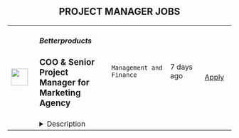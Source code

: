 <div align="center"><h2>PROJECT MANAGER JOBS</h2></div><table><tr>
                <td width="100" height="100" rowspan="2">
                    <img src="https://wwr-pro.s3.amazonaws.com/logos/0098/0239/logo.gif" width="38px" height="auto">
                </td>
                <td width="300">
                    <h5>Betterproducts</h5>
                    <h3> COO & Senior Project Manager for Marketing Agency</h3>
                </td>
                <td width="300">
                    <code>Management and Finance</code>
                </td>
                <td width="200">
                <text>7 days ago</text>
                </td>
                <td width="100" rowspan="2">
                <a href="https://weworkremotely.com/remote-jobs/betterproducts-coo-senior-project-manager-for-marketing-agency" align="right" target="_blank">Apply</a>
                </td>
            </tr>
            <tr>
                <td colspan="3">
                <details><summary>Description</summary>
                <img src="https://we-work-remotely.imgix.net/logos/0098/0239/logo.gif?ixlib=rails-4.0.0&w=50&h=50&dpr=2&fit=fill&auto=compress" />

<p>
  <strong>Headquarters:</strong> Berlin, Germany
    <br /><strong>URL:</strong> <a href="http://www.betterproducts.co">http://www.betterproducts.co</a>
</p>

<div>
<br>We are looking for a freelance full-time Project Manager for our marketing agency, starting direct or in the next 3 weeks, for a long-term collaboration. You will start in a project manager role and (assuming you do well) will take on the COO role. </div><div>
<br>You will manage several client projects at once and manage a remote team of about 7 people. You will work directly with clients and have monthly progress meetings with them. Your responsibility it to keep clients happy, ensure we deliver what we promised, and follow our processes to ensure quality. <br><br>
</div><div>Our clients are all B2B SaaS companies, and for most we offer an email outreach service, and for some we also run other marketing channels like ads, landing pages, etc. We always follow an exciting growth hacking approach with clear hypotheses, A/B testing, data collection, etc.<br><br>
</div><div><strong>Your skills</strong></div><ul>
<li>You worked as a <strong>marketing project manager</strong> for at least <strong>3+yrs and </strong>managed teams of 6 people or more<ul>
<li>You like to take <strong>ownership</strong>, and have no trouble <strong>resolving most problems</strong> yourself with help of the team. </li>
<li>You have at least 2 yrs of experience creating various types of marketing campaigns yourself </li>
<li>You like to come up with ideas and take action </li>
</ul>
</li>
<li>You <strong>worked directly with clients for 3+yrs</strong>. <ul>
<li>You have experience managing whole client relationships and delivery by yourself, with minimal help from managers above you.</li>
<li>Good sense of <strong>clear communication</strong> and quality. I.e. to ensure campaigns/experiments we share are easy to understand and don't leave any questions unanswered. </li>
<li>In resolving <strong>issues</strong> with clients, you communicate <strong>clearly</strong> and make it <strong>easy</strong> for them to take a decision. </li>
<li>You have a good <strong>feeling for priorities/urgency</strong> and never miss a deadline without letting your client know and having a recovery plan</li>
<li>You think <strong>strategically</strong>, have a feeling for <strong>priorities</strong> and are always focused on delivering <strong>maximum value to the customer</strong>
</li>
</ul>
</li>
<li>You are <strong>process-oriented</strong> and you ensure that you and your teams follow our delivery processes</li>
<li>You work <strong>Accurately</strong>. Your calculations and spelling is always correct, your choice of words is accurate. </li>
<li>You speak <strong>English fluently.</strong>
</li>
<li>You're strong in quickly <strong>learning new tools</strong>, and worked with many marketing tools in the past. You're not technical.</li>
<li>You have your own methods for staying in contact / <strong>on top</strong> enough with <strong>team</strong> members, not too much, not too little and that's a good mix of meetings and text communication. </li>
<li>Experience with <strong>email/linkedin outreach, advertising</strong> and growth hacking is a plus</li>
<li>Experience with <strong>B2B SaaS startups</strong> is a plus</li>
<li>We are currently not looking for candidates from India, Pakistan, Russia, Ireland, West Coast of US and China. </li>
<li>This is a remote freelance position (32-40 hours per week), you are paid for worked time and are required to use our time tracker. </li>
<li>Your <strong>working hours overlap</strong> at least 4 hours from 10 am - 10 pm in Berlin, and you are able to take client meetings between 14:00-19:00 Berlin time. </li>
</ul><div>
<br><br>
</div><div><strong><br>Please do not apply if you:</strong></div><div>To ensure we attract the right candidates, here is a somewhat exaggerated list of when not to apply. It's OK if you disagree with one or two.</div><ul>
<li>You don't consider yourself a bit of a workaholic and never work more than 8hrs</li>
<li>You don't believe the customer is always right</li>
<li>You think it's OK if campaign launch deadlines are missed and you wouldn't even inform the customer</li>
<li>You think it's OK to not answer a client complaint/issue mail within 24hrs</li>
<li>You don't believe in checking your team's work and regular checkins</li>
<li>You consider yourself not very technical and struggle to learn new tools</li>
<li>You're not process and data-oriented, or you hate documenting processes</li>
<li>You don't like being on top of the team, monitoring deadlines, budgets, etc</li>
<li>You hate meetings with your team and clients</li>
<li>You are not constantly full of ideas of how to do things better, lack energy and always have a critical tone</li>
<li>You think using Grammarly is useless. </li>
<li>You prefer to do things yourself instead of delegating. </li>
</ul><div>
<br><br>
</div><div><strong><br>Question? Or apply right away?</strong></div><div>
<br>If you have any questions about this position, don't hesitate to contact hr@betterproducts.co (not: .com). <br><br>
</div><div>To apply please send your CV to hr@betterproducts.co, no motivation letter is required. We will send you some short screening questions to answer, which we will use to select a shortlist of candidates that we will interview. A skill test is part of the process.<br><br>
</div>

<p><strong>To apply:</strong> <a href="https://weworkremotely.com/remote-jobs/betterproducts-coo-senior-project-manager-for-marketing-agency">https://weworkremotely.com/remote-jobs/betterproducts-coo-senior-project-manager-for-marketing-agency</a></p>

                </details>
                </td>
            </tr>,<tr>
                <td width="100" height="100" rowspan="2">
                    <img src="https://wwr-pro.s3.amazonaws.com/logos/0082/0762/logo.gif" width="38px" height="auto">
                </td>
                <td width="300">
                    <h5>Rocket Conversions</h5>
                    <h3> Ad Creative Project Manager</h3>
                </td>
                <td width="300">
                    <code>Design</code>
                </td>
                <td width="200">
                <text>59 days ago</text>
                </td>
                <td width="100" rowspan="2">
                <a href="https://weworkremotely.com/remote-jobs/rocket-conversions-ad-creative-project-manager" align="right" target="_blank">Apply</a>
                </td>
            </tr>
            <tr>
                <td colspan="3">
                <details><summary>Description</summary>
                <img src="https://we-work-remotely.imgix.net/logos/0082/0762/logo.gif?ixlib=rails-4.0.0&w=50&h=50&dpr=2&fit=fill&auto=compress" />

<p>
  <strong>Headquarters:</strong> Hong Kong
    <br /><strong>URL:</strong> <a href="https://rocket-conversions.com/">https://rocket-conversions.com/</a>
</p>

<div>Hey <strong>Creative People</strong>, </div><div><br></div><div>We're Rocket Conversions, a digital advertising growth team 🚀. <br><br>
</div><div><br></div><div>We help grow businesses through digital advertising, and a big part of that is through world-class ad creatives.<br><br>
</div><div><br></div><div>We're seeking an expert-level ad creative project manager with a strong work ethic to board this rocketship, manage our ad creative system, and come on a journey of personal &amp; professional growth with us.<br><br>If this seems like something you'd like to explore further, or chat with us about, <strong>submit your details in the form below</strong> and we'll get back to you within 48 hours if it looks like we'd be a good fit for each other.<br><br>
</div><h1><strong> 🙏 Thank You! 🙏</strong></h1>

<p><strong>To apply:</strong> <a href="https://weworkremotely.com/remote-jobs/rocket-conversions-ad-creative-project-manager">https://weworkremotely.com/remote-jobs/rocket-conversions-ad-creative-project-manager</a></p>

                </details>
                </td>
            </tr>,<tr>
                <td width="100" height="100" rowspan="2">
                    <img src="https://wwr-pro.s3.amazonaws.com/logos/0083/8210/logo.gif" width="38px" height="auto">
                </td>
                <td width="300">
                    <h5>University of Virginia</h5>
                    <h3> Senior Project Manager for Cloud Applications</h3>
                </td>
                <td width="300">
                    <code>All Other Remote</code>
                </td>
                <td width="200">
                <text>123 days ago</text>
                </td>
                <td width="100" rowspan="2">
                <a href="https://weworkremotely.com/remote-jobs/university-of-virginia-senior-project-manager-for-cloud-applications" align="right" target="_blank">Apply</a>
                </td>
            </tr>
            <tr>
                <td colspan="3">
                <details><summary>Description</summary>
                <img src="https://we-work-remotely.imgix.net/logos/0083/8210/logo.gif?ixlib=rails-4.0.0&w=50&h=50&dpr=2&fit=fill&auto=compress" />

<p>
  <strong>Headquarters:</strong> Charlottesville, VA
    <br /><strong>URL:</strong> <a href="https://virginia.edu">https://virginia.edu</a>
</p>

<div>
<br>The <a href="https://education.virginia.edu/faculty-research/centers-labs-projects/center-advanced-study-teaching-and-learning-castl">Center for the Advanced Study of Teaching and Learning (CASTL)</a> in the <a href="https://education.virginia.edu/">School of Education and Human Development</a> seeks to hire a Senior Project Manager for Cloud Applications. The incumbent will work with Principal Investigators, external technology consultants, and a supervise a small team. Net and Angular software engineers to guide the design and implementation of an enterprise-level integrated web-based application. The application will draw from existing web-based applications that currently serve a variety of stakeholders focused on improving educational outcomes for young children in Virginia.<br><br>
</div><div>
<br>This role and project provide an exciting opportunity to create a novel solution by bringing together several state initiatives with proven records of collecting data to shape public policy in education. It will contribute to our understanding of how early experiences can shape children’s developmental outcomes.<br><br>
</div><div>
<br>The ideal candidate has experience in government security reviews and compliance, with proven success in engaging stakeholders in working towards innovative solutions. A major aspect of the role will be to navigate data governance structures across multiple state-level stakeholders and to identify and implement a technical approach that corresponds to project-specific data sharing agreements.<br><br>
</div><div>
<strong><br>**This will be a fully remote position**<br></strong><br>
</div><div>
<strong><br>The ideal candidate will have the following: <br></strong><br>
</div><ul>
<li>Experience and ability to lead a small team of web-based software engineers using an Agile framework</li>
<li>University and state-level IT review and compliance</li>
<li>Data governance across multiple organizations and projects</li>
<li>Knowledge of On-prem to cloud migration</li>
<li>Strong understanding of system architecture and design for web-based application development</li>
<li>Experience presenting to multiple stakeholders, translating technical approaches for multiple audiences</li>
</ul><div>
<br>For more information on how to apply, please click <a href="https://linkprotect.cudasvc.com/url?a=https%3a%2f%2fuva.wd1.myworkdayjobs.com%2fen-US%2fUVAJobs%2fdetails%2fSenior-Project-Manager-for-Cloud-Applications_R0045488&amp;c=E,1,rqpTAQGKjY6KuFNzDEvjTYgVC9IVnzG5xYbvTUxYweOAYYPIxA4vbaTA-82HBBg71OSrwEsh8bzfivuE5tCSxWEIctlNvhgbBHQ2z5-hQgCWR7g5NB9CHFc,&amp;typo=1">here</a>.<br><br>
</div>

<p><strong>To apply:</strong> <a href="https://weworkremotely.com/remote-jobs/university-of-virginia-senior-project-manager-for-cloud-applications">https://weworkremotely.com/remote-jobs/university-of-virginia-senior-project-manager-for-cloud-applications</a></p>

                </details>
                </td>
            </tr>,<tr>
                <td width="100" height="100" rowspan="2">
                    <img src="https://pbs.twimg.com/profile_images/1306325743580848130/mk0qvsZ9_400x400.jpg" width="38px" height="auto">
                </td>
                <td width="300">
                    <h5>Kraken</h5>
                    <h3>Senior Project Manager - Organization Design and Workforce Planning</h3>
                </td>
                <td width="300">
                    <code></code>
                </td>
                <td width="200">
                <text>0 days ago</text>
                </td>
                <td width="100" rowspan="2">
                <a href="https://jobs.lever.co/kraken/b7e9c622-03bb-4239-8ac9-da1f7e287b50" align="right" target="_blank">Apply</a>
                </td>
            </tr>
            <tr>
                <td colspan="3">
                <details><summary>Description</summary>
                <div class="section page-centered" data-qa="job-description"><div><b style="font-size: 18pt">Building the Internet of Money&nbsp;</b></div><div><br></div><div>Our Krakenites are a world-class team with crypto conviction, united by our desire to discover and unlock the potential of crypto and blockchain technology.</div><div><br></div><div>What makes us different? Kraken is a mission-focused company rooted in crypto values. As a Krakenite, you’ll join us on our mission to accelerate the global adoption of crypto, so that everyone can achieve financial freedom and inclusion. For over a decade, Kraken’s focus on our mission and crypto ethos has attracted many of the most talented crypto experts in the world.</div><div><br></div><div>Before you apply, please read the&nbsp;<a href="https://www.kraken.com/culture" class="postings-link">Kraken Culture</a>&nbsp;page to learn more about our internal culture, values, and mission.</div><div><br></div><div>As a fully remote company, we have Krakenites in 60+ countries who speak over 50 languages. Krakenites are industry pioneers who develop premium crypto products for experienced traders, institutions, and newcomers to the space. Kraken is committed to industry-leading security, crypto education, and world-class client support through our products like&nbsp;<a href="https://pro.kraken.com/" class="postings-link">Kraken Pro</a>,&nbsp;<a href="https://www.kraken.com/en-us/nft" class="postings-link">Kraken NFT</a>, and&nbsp;<a href="https://cryptowat.ch/" class="postings-link">Cryptowatch</a>.</div><div><br></div><div>Become a Krakenite and build the internet of money!</div><div><br></div><div><b style="font-size: 24px">Proof of work</b></div><div><br></div><div><b style="font-size: 18px">The Team</b></div><div><br></div><div>Our People team is called the Krakenite Experience (KX) team, and our aim is to become a world leader in People Experience. We are now hiring a Project Manager, Organizational Design and Workforce Planning to join our diverse and forward‐thinking global company.</div><div><br></div><div>You will add value to Kraken by supporting the KX team by creating and executing against a long term workforce strategy. You will build&nbsp; strong relationships with stakeholders to move projects forward. This is a great opportunity for a seasoned Project Manager who has already thrived in high‐growth organizations and who wants to get involved in an industry that is changing the world!</div></div><div class="section page-centered"><div><h3>The Opportunity</h3><ul class="posting-requirements plain-list"><ul><li>Lead complex, cross functional projects from inception to execution; working with stakeholders to understand objectives, develop requirements, create and manage project schedules, identify risks, and communicate clearly with stakeholders across the organization&nbsp;</li><li>In partnership with stakeholders, develop workforce planning models, financial planning and analysis, stakeholder communication, and manage vendor resources</li><li>Partner with the executive sponsors to communicate program goals, objectives, and outcomes</li><li>Establish and ensure appropriate governance functions across projects</li><li>Develop and maintain required program documentation and collateral</li><li>Oversee the execution of program projects, their progress compared with the plan and production of agreed deliverables</li><li>Additional duties and responsibilities as assigned&nbsp;</li></ul></ul></div></div><div class="section page-centered"><div><h3>Skills you should HODL</h3><ul class="posting-requirements plain-list"><ul><li>5+ years of experience in program/project management and workforce development</li><li>Exceptional leadership skills with the ability to develop and communicate the program objectives, inspire and motivate, and maintain alignment with the business strategy</li><li>Outstanding verbal and written communication skills, including the ability to explain the program goals and objectives to the business</li></ul></ul></div></div><div class="section page-centered"><div><h3>Nice to haves</h3><ul class="posting-requirements plain-list"><ul><li>Previous experience working in HR</li></ul></ul></div></div><!--[2022-11-28] [GOLD-2535] Remove payTransparencyV1 when feature flag is fully removed--><div class="section page-centered" data-qa="closing-description"><div><b style="font-size: 11pt">#UK #US #EU&nbsp;#LI-Remote</b></div><div><br></div><div>Kraken is powered by people from around the world and we celebrate all Krakenites for their diverse talents, backgrounds, contributions and unique perspectives. We hire strictly based on merit, meaning we seek out the candidates with the right abilities, knowledge, and skills considered the most suitable for the job. We encourage you to apply for roles where you don't fully meet the listed requirements, especially if you're passionate or knowledgable about crypto!</div><div><br></div><div>As an equal opportunity employer, we don’t tolerate discrimination or harassment of any kind. Whether that’s based on race, ethnicity, age, gender identity, citizenship, religion, sexual orientation, disability, pregnancy, veteran status or any other protected characteristic as outlined by federal, state or local laws.&nbsp;</div><div><br></div><div><b style="font-size: 18px">Stay in the know</b></div><div><br></div><div><a href="https://twitter.com/krakenfx" class="postings-link">Follow us on Twitter</a></div><div><a href="https://blog.kraken.com/#:~:text=Enter%20your%20email%20address" class="postings-link">Learn on the Kraken Blog</a></div><div><a href="https://www.linkedin.com/company/kraken-exchange/" class="postings-link">Connect on LinkedIn</a></div></div><div class="section page-centered last-section-apply" data-qa="btn-apply-bottom"><a class="postings-btn template-btn-submit hex-color" data-qa="show-page-apply" href="https://jobs.lever.co/kraken/b7e9c622-03bb-4239-8ac9-da1f7e287b50/apply">Apply for this job</a></div>
                </details>
                </td>
            </tr>,<tr>
                <td width="100" height="100" rowspan="2">
                    <img src="https://pbs.twimg.com/profile_images/2738508979/760be3edebfa0195e36fb3dba07297c1_400x400.png" width="38px" height="auto">
                </td>
                <td width="300">
                    <h5>10up</h5>
                    <h3>Senior Digital Project Manager</h3>
                </td>
                <td width="300">
                    <code></code>
                </td>
                <td width="200">
                <text>0 days ago</text>
                </td>
                <td width="100" rowspan="2">
                <a href="https://jobs.lever.co/10up-2/36ed2249-4b91-43f3-9604-9de62e3b558b" align="right" target="_blank">Apply</a>
                </td>
            </tr>
            <tr>
                <td colspan="3">
                <details><summary>Description</summary>
                <div class="section page-centered" data-qa="job-description"><div><b style="font-size: 18px">Location: Remote - Anywhere </b>(Open to applicants located anywhere around the globe.)</div><div><br></div><div>A Senior Project Manager at 10up is not just a task manager, but a strategic contributor to every project, and the driver for successful client delivery. Join a team of collaborative, cross-discipline professionals who have been pushing the boundaries of enterprise-level projects for over 12 years.</div><div><br></div><div>You’ll have ownership and input on a combination of innovative, challenging projects and ongoing support engagements—we believe in balanced and diverse workloads through dedicated resource management. We have a supportive Client Delivery structure, with established PM processes, while still allowing for autonomy.</div><div><br></div><div>As a leading digital agency, 10up’s client roster spans from innovative startups and impactful non-profits, to some of the biggest names in the industry, such as ESPN, Google, The New York Times Co., and The Nobel Prize Committee.&nbsp;</div><div><br></div><div>As a 10upper, you have options for flexible and alternative work schedules. Intentionally remote since day one, spanning six continents and 38+ countries, 10up fully embraces the benefits of distributed work.</div><div><br></div></div><div class="section page-centered"><div><h3>What you will do: </h3><ul class="posting-requirements plain-list"><ul><li>Act as the day-to-day Project Manager for 4 - 7 active projects; exhibiting senior-level ownership over all project scopes/plans, client meetings, written status updates, demos, risk management and iterative scope / expectation management.&nbsp;</li><li>Consistently track and analyze project progress and budget burn, and work with group and project leadership to escalate concerns and/or risks, and mitigate appropriately.</li><li>Ensure superior quality deliverables by collaboratively engaging cross-discipline leadership, and enforcing rigorous QA processes and standards to provide end to end delivery and client satisfaction.</li><li>Lead discovery engagements (onsite and remotely) that expertly define cross-discipline project requirements and that demonstrate an expert understanding of underlying client business goals and objectives.</li><li>Consistently identify strategic opportunities to engage with the 10up Account Management Team and collaborate towards building strong, long-term client relationships.</li></ul></ul></div></div><div class="section page-centered"><div><h3>About you: </h3><ul class="posting-requirements plain-list"><ul><li>You have experience delivering full scope CMS-based web projects for enterprise clients, ideally in an agency environment, and preferably with a practical understanding of the WordPress platform.</li><li>You can describe tangible examples of deescalating project risks by working with members of your team and leadership to develop collaborative solutions.</li><li>Your roles and responsibilities have been primarily client facing. You are often the main point of contact for client requests, escalations, comprehensive updates, and senior-level consultation.</li><li>You have a proven track record of deescalating project risks by working with members of your team and leadership to develop collaborative solutions.</li><li>You are an effective leader of cross-discipline project teams - across account strategy, experience design, engineering, QA and support - and are able to keep the team motivated and on task to deliver the best project outcomes.</li><li>You have excellent verbal and written English communication skills, both internally and externally.</li></ul></ul></div></div><div class="section page-centered"><div><h3>Benefits of interest:</h3><ul class="posting-requirements plain-list"><ul><li>Mentorship from a dedicated Team Lead and Director of Client Delivery.</li><li>Multiple paid time off programs, including accrued PTO, parental leave, bereavement leave, and company holidays – including an all-company break from Christmas Eve to New Years Day.</li><li>Health, dental, and life insurance programs (available for United States team members).</li><li>Retirement contribution programs (currently available in the U.S. and U.K.).</li><li>$3,000 USD accrued annually in professional development budget for you to spend on conferences, training, or to buy back time for programs like independent study.</li><li>Flexible and alternate schedule programs - including options for 4-day work week (Monday-Thursday) configurations.</li><li>Global Company summits – opportunities to meet, socialize and learn with fellow 10uppers in person at remarkable destinations.&nbsp;</li><li>An end-of-year all-hands bonus program, along with smaller opportunities for recognition throughout the year.</li></ul></ul></div></div><!--[2022-11-28] [GOLD-2535] Remove payTransparencyV1 when feature flag is fully removed--><div class="section page-centered" data-qa="salary-range"><div>$60,000 - $120,000 a year</div><small><div>The expected annual salary range for this position is between $60,000 and $120,000 USD. Compensation is determined based on a variety of factors including relevant experience, other job related qualifications/skills, geographic location, and business needs.</div></small></div><div class="section page-centered" data-qa="closing-description"><div><b style="font-size: 18px">Join our team!&nbsp;</b></div><div><br></div><div>If you are passionate about 10up's mission and think you have what it takes to be successful in this role even if you don't check all the boxes, please apply. We'd appreciate the opportunity to personally review your application. Everyone gets a response.</div><div><br></div><div>Read more about <a href="https://drive.google.com/file/d/1nQ9yWRqfDAdrriYRnBNzYo7w59auYxMe/view" class="postings-link">What to Expect </a>through our Recruiting process.</div><div><br></div><div>We don't want you to miss any communication from us! To ensure you receive updates on your application, please add jobs@10up.com to your contacts list! #LI-Remote</div></div><div class="section page-centered last-section-apply" data-qa="btn-apply-bottom"><a class="postings-btn template-btn-submit hex-color" data-qa="show-page-apply" href="https://jobs.lever.co/10up-2/36ed2249-4b91-43f3-9604-9de62e3b558b/apply">Apply for this job</a></div>
                </details>
                </td>
            </tr>,<tr>
                <td width="100" height="100" rowspan="2">
                    <img src="https://pbs.twimg.com/profile_images/1545121577632763912/7FMnABb0_400x400.jpg" width="38px" height="auto">
                </td>
                <td width="300">
                    <h5>Collabora</h5>
                    <h3>Fluent German Project Manager (Remote/Anywhere)</h3>
                </td>
                <td width="300">
                    <code></code>
                </td>
                <td width="200">
                <text>0 days ago</text>
                </td>
                <td width="100" rowspan="2">
                <a href="https://jobs.lever.co/collabora/c5249835-4d24-4e87-ae09-a2540b09f6c0" align="right" target="_blank">Apply</a>
                </td>
            </tr>
            <tr>
                <td colspan="3">
                <details><summary>Description</summary>
                <div class="section page-centered" data-qa="job-description"><div><span style="font-size: 16px">We are looking for an enthusiastic Project Manager with fluent German, and a strong technical background to oversee project delivery, managing multiple projects around Collabora Online and LibreOffice, as well as overseeing customer ticket prioritization.</span></div><div><br></div><div><b style="font-size: 16px">The Role</b></div><div><br></div><div><span style="font-size: 16px">Your involvement with the projects will begin early in the life-cycle. You will be supporting the preparation of technical and commercial proposals, and you will continue with the projects through to their successful delivery to clients, and hopefully follow-on-opportunities.</span></div><div><br></div><div><span style="font-size: 16px">You will be involved in managing the client relationships and be the focal point for all project communications. This will require you to both think about the projects at a high-level while at the same time understanding the key details. While the job is mostly from-home, some degree of travel to customer's meetings primarily in Germany will be necessary.</span></div><div><br></div><div><span style="font-size: 16px">You will be expected to have a grasp of the priority and severity of customer tickets, and be intimately involved in the process of balancing delivery resources between projects and tickets.</span></div><div><br></div></div><div class="section page-centered"><div><h3>What's in it for you?</h3><ul class="posting-requirements plain-list"><ul><li>Become part of an organization designed from the ground-up for efficient remote-working</li><li>Technically challenging environment, where your opinions and ideas are listened to</li><li>Be a key part of the Collabora Productivity management team</li><li>Significant degree of autonomy within the role</li><li>Opportunity to learn from others and pick up new skills. Our Project Managers and Engineers are responsible for feeding back to each other in an effort to improve overall process</li><li>Culturally diverse and inclusive environment</li><li>Make a significant positive impact on Open Source and the global desktop productivity market</li></ul></ul></div></div><div class="section page-centered"><div><h3>Key Responsibilities</h3><ul class="posting-requirements plain-list"><ul><li>Manage a number of Open Source technology projects of various sizes and complexities</li><li>Communicate effectively with teams around schedule, delivery deadlines, releases, and task priorities to satisfy customers and to balance development load across the the company</li><li>Understand customers needs and what makes them successful – apply these to deliver successful projects and explore future business opportunities</li><li>Manage and motivate project teams to ensure project success. As our clients and project engineers are globally distributed, certain flexibilities in working practices will be required according to customers' and engineers' needs</li><li>Weekly project status updates and appropriate actions to ensure projects are successful, profitable and delivered on time</li><li>Support the optimization and maintenance of current ISO processes and define new ones for continuous improvements according to the business needs</li><li>Infrequent customer visits and international travel as required</li></ul></ul></div></div><div class="section page-centered"><div><h3>Technical Requirements</h3><ul class="posting-requirements plain-list"><ul><li>Account management, including stakeholder and commercial management of the engagement</li><li>Full life-cycle project management, including planning, execution, reporting and financials</li><li>Able to spot risks and mitigate/workaround them before they develop into issues</li><li>Experience of Agile or Open Source software development methodologies</li><li>Experience of running highly distributed project teams across multiple time zones would be a great advantage</li><li>Experience with phabrictor, bugzilla, OTRS/Znuny and/or other open-source trackers and project management tooling appreciated</li></ul></ul></div></div><div class="section page-centered"><div><h3>Qualifications</h3><ul class="posting-requirements plain-list"><ul><li>Fluent in German, with good business English</li><li>Bachelor’s degree in relevant field</li><li>Knowledge or experience working in an ISO 9001 and/or ISO 27001 environment(s) would be an asset</li><li>Professional project management qualification would be an advantage</li><li>French language skills would be an advantage</li></ul></ul></div></div><!--[2022-11-28] [GOLD-2535] Remove payTransparencyV1 when feature flag is fully removed--><div class="section page-centered" data-qa="closing-description"><div>#LI-Remote</div></div><div class="section page-centered last-section-apply" data-qa="btn-apply-bottom"><a class="postings-btn template-btn-submit hex-color" data-qa="show-page-apply" href="https://jobs.lever.co/collabora/c5249835-4d24-4e87-ae09-a2540b09f6c0/apply">Apply for this job</a></div>
                </details>
                </td>
            </tr></table>